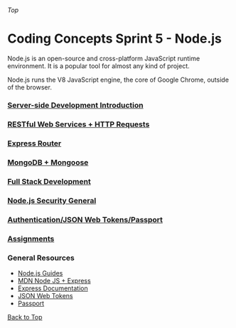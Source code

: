###### Top
# Coding Concepts Sprint 5 - Node.js
Node.js is an open-source and cross-platform JavaScript runtime environment. It is a popular tool for almost any kind of project.

Node.js runs the V8 JavaScript engine, the core of Google Chrome, outside of the browser. 

### [Server-side Development Introduction](node_intro.md)
### [RESTful Web Services + HTTP Requests](restful_web.md)
### [Express Router](express_router.md)
### [MongoDB + Mongoose](mongo_mongoose_intro.md)
### [Full Stack Development](fullstack.md)
### [Node.js Security General](./node_security_general.md)
### [Authentication/JSON Web Tokens/Passport](./jwt_and_security.md)
### [Assignments](assignment.md)

### General Resources 
- [Node.js Guides](https://nodejs.org/en/docs/guides/)
- [MDN Node JS + Express](https://developer.mozilla.org/en-US/docs/Learn/Server-side/Express_Nodejs)
- [Express Documentation](https://expressjs.com/en/guide/routing.html)
- [JSON Web Tokens](https://jwt.io/)
- [Passport](http://www.passportjs.org/packages/passport-jwt/)

[Back to Top](#Top)
